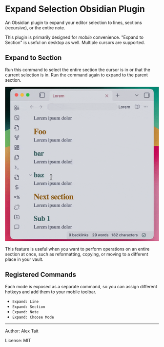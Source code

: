 # Expand Selection Obsidian Plugin

An Obsidian plugin to expand your editor selection to lines, sections (recursive), or the entire note.

This plugin is primarily designed for *mobile* convenience. "Expand to Section" is useful on desktop as well. Multiple cursors are supported.

## Expand to Section
Run this command to select the entire section the cursor is in or that the current selection is in. Run the command again to expand to the parent section.


![Expand to Section](https://github.com/atait/obsidian-expand-selection/raw/main/assets/expand-selection-demo.gif)


This feature is useful when you want to perform operations on an entire section at once, such as reformatting, copying, or moving to a different place in your vault.

## Registered Commands

Each mode is exposed as a separate command, so you can assign different hotkeys and add them to your mobile toolbar.

- `Expand: Line`
- `Expand: Section`
- `Expand: Note`
- `Expand: Choose Mode`

---

Author: Alex Tait

License: MIT